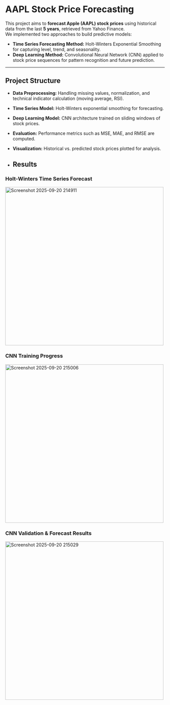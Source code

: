 # AAPL Stock Price Forecasting

This project aims to **forecast Apple (AAPL) stock prices** using historical data from the last **5 years**, retrieved from Yahoo Finance.  
We implemented two approaches to build predictive models:  

- **Time Series Forecasting Method:** Holt-Winters Exponential Smoothing for capturing level, trend, and seasonality.  
- **Deep Learning Method:** Convolutional Neural Network (CNN) applied to stock price sequences for pattern recognition and future prediction.  

---

## Project Structure
- **Data Preprocessing:** Handling missing values, normalization, and technical indicator calculation (moving average, RSI).  
- **Time Series Model:** Holt-Winters exponential smoothing for forecasting.  
- **Deep Learning Model:** CNN architecture trained on sliding windows of stock prices.  
- **Evaluation:** Performance metrics such as MSE, MAE, and RMSE are computed.  
- **Visualization:** Historical vs. predicted stock prices plotted for analysis.

- ## Results

### Holt-Winters Time Series Forecast
<img width="500px" alt="Screenshot 2025-09-20 214911" src="https://github.com/user-attachments/assets/ca4867ca-4fe4-4480-bf07-37a629bc5efb" />

### CNN Training Progress
<img width="500px" alt="Screenshot 2025-09-20 215006" src="https://github.com/user-attachments/assets/06769986-b9ef-42cf-b083-56cb94c7b80e" />


### CNN Validation & Forecast Results
<img width="500px" alt="Screenshot 2025-09-20 215029" src="https://github.com/user-attachments/assets/8a5d105d-ea4e-4980-816e-f8be75e43610" />

